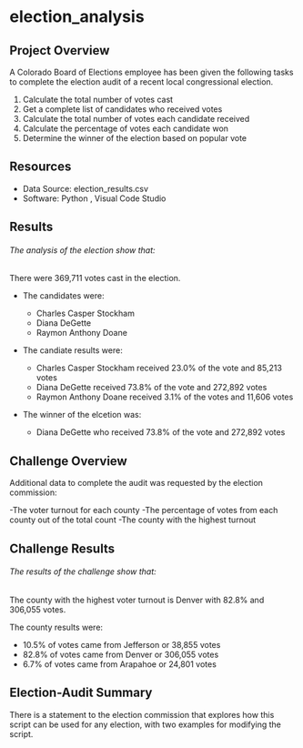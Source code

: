 # election_analysis

## Project Overview
A Colorado Board of Elections employee has been given the following tasks to complete the election audit of a recent local congressional election.

1. Calculate the total number of votes cast
2. Get a complete list of candidates who received votes
3. Calculate the total number of votes each candidate received
4. Calculate the percentage of votes each candidate won
5. Determine the winner of the election based on popular vote

## Resources 
- Data Source: election_results.csv
- Software: Python , Visual Code Studio 

## Results
###### The analysis of the election show that:
There were 369,711 votes cast in the election.
- The candidates were:
  - Charles Casper Stockham
  - Diana DeGette
  - Raymon Anthony Doane

- The candiate results were:
  - Charles Casper Stockham received 23.0% of the vote and 85,213 votes
  - Diana DeGette received 73.8% of the vote and 272,892 votes
  - Raymon Anthony Doane received 3.1% of the votes and 11,606 votes
  
- The winner of the elcetion was:
  - Diana DeGette who received 73.8% of the vote and 272,892 votes

## Challenge Overview
Additional data to complete the audit was requested by the election commission:

-The voter turnout for each county
-The percentage of votes from each county out of the total count
-The county with the highest turnout

## Challenge Results
###### The results of the challenge show that:
The county with the highest voter turnout is Denver with 82.8% and 306,055 votes.

The county results were:
- 10.5% of votes came from Jefferson or 38,855 votes
- 82.8% of votes came from Denver or 306,055 votes
- 6.7% of votes came from Arapahoe or 24,801 votes

## Election-Audit Summary

There is a statement to the election commission that explores how this script can be used for any election, with two examples for modifying the script.
